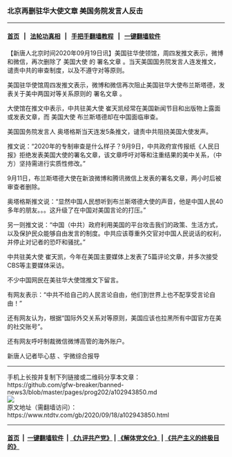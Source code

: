 ### 北京再删驻华大使文章 美国务院发言人反击
------------------------

#### [首页](https://github.com/gfw-breaker/banned-news3/blob/master/README.md) &nbsp;&nbsp;|&nbsp;&nbsp; [法轮功真相](https://github.com/begood0513/basic/blob/master/README.md)  &nbsp;&nbsp;|&nbsp;&nbsp; [手把手翻墙教程](https://github.com/gfw-breaker/guides/wiki)  &nbsp;&nbsp;|&nbsp;&nbsp; [一键翻墙软件](https://github.com/gfw-breaker/nogfw/blob/master/README.md)  



<div><div class="post_content" itemprop="articleBody">
 <p>
  【新唐人北京时间2020年09月19日讯】美国驻华使领馆，周四发推文表示，微博和微信，再次删除了
  <ok href="https://www.ntdtv.com/gb/美国大使.htm">
   美国大使
  </ok>
  的
  <ok href="https://www.ntdtv.com/gb/署名文章.htm">
   署名文章
  </ok>
  。当天美国国务院发言人连发推文，谴责中共的审查制度，以及不遵守对等原则。
 </p>
 <p>
  美国驻华使馆周四发推文表示，微博和微信再次阻止美国驻华大使布兰斯塔德，发表关于美中两国对等关系原则的
  <ok href="https://www.ntdtv.com/gb/署名文章.htm">
   署名文章
  </ok>
  。
 </p>
 <p>
  大使馆在推文中表示，中共驻美大使 崔天凯经常在美国新闻节目和出版物上露面或发表文章，而
  <ok href="https://www.ntdtv.com/gb/美国大使.htm">
   美国大使
  </ok>
  布兰斯塔德却在中国面临审查。
 </p>
 <p>
  美国国务院发言人 奥塔格斯当天连发5条推文，谴责中共阻挠美国大使发声。
 </p>
 <p>
  推文说：“2020年的专制审查是什么样子？9月9日，中共政府宣传报纸《人民日报》拒绝发表美国大使的署名文章，该文章呼吁对等和注重结果的美中关系，（中方）坚持需进行实质性修改。”
 </p>
 <p>
  9月11日，布兰斯塔德大使在新浪微博和腾讯微信上发表的署名文章，两小时后被审查者删除。
 </p>
 <p>
  奥塔格斯推文说：“显然中国人民想听到布兰斯塔德大使的声音，他是中国人民40多年的朋友。。。这升级了在中国对美国言论的打压。”
 </p>
 <p>
  另一则推文说：“中国（中共）政府利用美国的平台攻击我们的政策、生活方式，以及保护民众能够自由发言的制度。中共应该尊重外交官对中国人民说话的权利，并停止对记者的恐吓和骚扰。”
 </p>
 <p>
  中共驻美大使 崔天凯，今年在美国主要媒体上发表了5篇评论文章，并多次接受CBS等主要媒体采访。
 </p>
 <p>
  不少中国网民在美驻华大使馆推文下留言。
 </p>
 <p>
  有网友表示：“中共不给自己的人民言论自由，他们到世界上也不配享受言论自由！”
 </p>
 <p>
  还有网友认为，根据“国际外交关系对等原则，美国应该也拉黑所有中国官方在美的社交账号”。
 </p>
 <p>
  还有网友呼吁制裁微信微博高管的海外账户。
 </p>
 <p>
  新唐人记者毕心慈 、宇微综合报导
 </p>
 <div class="single_ad">
 </div>
</div>
</div>
<hr/>
手机上长按并复制下列链接或二维码分享本文章：<br/>
https://github.com/gfw-breaker/banned-news3/blob/master/pages/prog202/a102943850.md <br/>
<a href='https://github.com/gfw-breaker/banned-news3/blob/master/pages/prog202/a102943850.md'><img src='https://github.com/gfw-breaker/banned-news3/blob/master/pages/prog202/a102943850.md.png'/></a> <br/>
原文地址（需翻墙访问）：https://www.ntdtv.com/gb/2020/09/18/a102943850.html


------------------------
#### [首页](https://github.com/gfw-breaker/banned-news3/blob/master/README.md) &nbsp;|&nbsp; [一键翻墙软件](https://github.com/gfw-breaker/nogfw/blob/master/README.md) &nbsp;| [《九评共产党》](https://github.com/gfw-breaker/9ping.md/blob/master/README.md#九评之一评共产党是什么) | [《解体党文化》](https://github.com/gfw-breaker/jtdwh.md/blob/master/README.md) | [《共产主义的终极目的》](https://github.com/gfw-breaker/gczydzjmd.md/blob/master/README.md)


<img src='http://gfw-breaker.win/banned-news3/pages/prog202/a102943850.md' width='0px' height='0px'/>